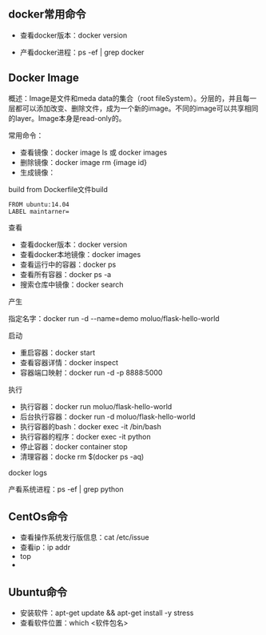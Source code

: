 ## docker常用命令



* 查看docker版本：docker version

* 产看docker进程：ps -ef  | grep docker

## Docker Image 

概述：Image是文件和meda data的集合（root fileSystem）。分层的，并且每一层都可以添加改变、删除文件，成为一个新的image。不同的image可以共享相同的layer。Image本身是read-only的。

常用命令：

* 查看镜像：docker image ls 或 docker images
* 删除镜像：docker image rm {image id}
* 生成镜像：

build from Dockerfile文件build

```
FROM ubuntu:14.04
LABEL maintarner=
```





查看

* 查看docker版本：docker version
* 查看docker本地镜像：docker images
* 查看运行中的容器：docker ps
* 查看所有容器：docker ps -a
* 搜索仓库中镜像：docker search <image>

产生

指定名字：docker run -d --name=demo moluo/flask-hello-world

启动

* 重启容器：docker start
* 查看容器详情：docker inspect <CONTAINER ID>
* 容器端口映射：docker run -d -p 8888:5000  <IMAGE>

执行

* 执行容器：docker run moluo/flask-hello-world
* 后台执行容器：docker run -d moluo/flask-hello-world
* 执行容器的bash：docker exec -it <CONTAINER ID> /bin/bash
* 执行容器的程序：docker exec -it <CONTAINER ID> python
* 停止容器：docker container stop
* 清理容器：docke rm $(docker ps -aq)

docker logs <CONTAINER ID>

产看系统进程：ps -ef | grep python



## CentOs命令

* 查看操作系统发行版信息：cat /etc/issue
* 查看ip：ip addr
* top
* 

## Ubuntu命令

* 安装软件：apt-get update && apt-get install -y stress
* 查看软件位置：which <软件包名>



